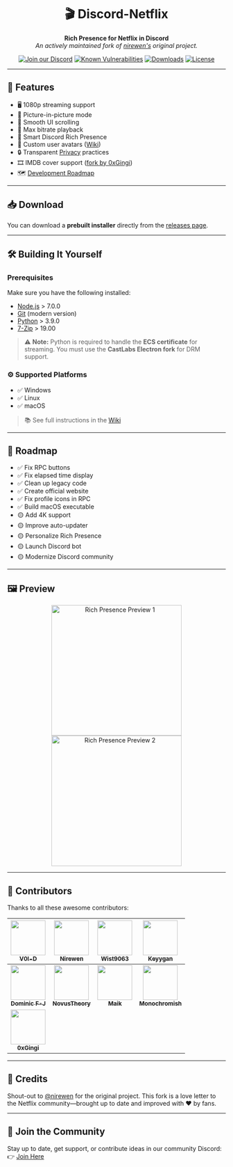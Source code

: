 <div align="center">

# 🎬 Discord-Netflix  
**Rich Presence for Netflix in Discord**  
_An actively maintained fork of [nirewen's](https://github.com/nirewen) original project._

[![Join our Discord](https://img.shields.io/discord/868546947953356860?color=5865F2&logo=discord&logoColor=white)](https://discord.gg/kbf8EjpxbU)
[![Known Vulnerabilities](https://snyk.io/test/github/Terroriser1/Discord-Netflix/badge.svg)](https://snyk.io/test/github/Terroriser1/Discord-Netflix)
[![Downloads](https://img.shields.io/github/downloads/Terroriser1/Discord-Netflix/total?color=green&logo=github)](https://github.com/Terroriser1/Discord-Netflix/releases)
[![License](https://img.shields.io/github/license/Terroriser1/Discord-Netflix?color=blue)](LICENSE)

</div>

---

## 🌟 Features

- 🖥️ 1080p streaming support  
- 📌 Picture-in-picture mode  
- 🧭 Smooth UI scrolling  
- 🎵 Max bitrate playback  
- 🧠 Smart Discord Rich Presence  
- 👤 Custom user avatars ([Wiki](https://github.com/Terroriser1/Discord-Netflix/wiki/Avatars))  
- 🔒 Transparent [Privacy](https://github.com/Terroriser1/Discord-Netflix/wiki/Privacy) practices  
- 🎞️ IMDB cover support ([fork by 0xGingi](https://github.com/0xGingi/Discord-Netflix/tree/IMDB-Cover))  
- 🗺️ [Development Roadmap](https://github.com/Terroriser1/Discord-Netflix/wiki/Roadmap)

---

## 📥 Download

You can download a **prebuilt installer** directly from the [releases page](https://github.com/Terroriser1/Discord-Netflix/releases).

---

## 🛠️ Building It Yourself

### Prerequisites

Make sure you have the following installed:

- [Node.js](https://nodejs.org/en/) > 7.0.0  
- [Git](https://git-scm.com/) (modern version)  
- [Python](https://www.python.org/downloads/) > 3.9.0  
- [7-Zip](https://www.7-zip.org/) > 19.00  

> ⚠️ **Note:** Python is required to handle the **ECS certificate** for streaming. You must use the **CastLabs Electron fork** for DRM support.

### ⚙️ Supported Platforms

- ✅ Windows  
- ✅ Linux  
- ✅ macOS 

> 📚 See full instructions in the [Wiki](https://github.com/Terroriser1/Discord-Netflix/wiki)

---

## 🚧 Roadmap

- ✅ Fix RPC buttons  
- ✅ Fix elapsed time display  
- ✅ Clean up legacy code  
- ✅ Create official website  
- ✅ Fix profile icons in RPC
- ✅ Build macOS executable  
- 🟡 Add 4K support  
- 🟡 Improve auto-updater  
- 🟡 Personalize Rich Presence  
- 🟡 Launch Discord bot  
- 🟡 Modernize Discord community

---

## 🖼️ Preview

<div align="center">
  <img src="https://github.com/user-attachments/assets/f26c88b4-d5a0-479b-b515-62b135a77f20" width="300px" alt="Rich Presence Preview 1"/>
  <img src="https://github.com/user-attachments/assets/14747a3b-5409-4c7e-9009-2c499ed1080b" width="300px" alt="Rich Presence Preview 2"/>
</div>


---

## 👥 Contributors

Thanks to all these awesome contributors:

<!-- ALL-CONTRIBUTORS-LIST:START -->
| [<img src="https://avatars.githubusercontent.com/u/35117713?v=4" width="80px;"/><br /><sub><b>V0l-D</b></sub>](https://github.com/V0l-D) | [<img src="https://avatars1.githubusercontent.com/u/8761479?v=4" width="80px;"/><br /><sub><b>Nirewen</b></sub>](https://github.com/nirewen) | [<img src="https://avatars0.githubusercontent.com/u/22089269?v=4" width="80px;"/><br /><sub><b>Wist9063</b></sub>](https://hexaplexsoftware.ga/) | [<img src="https://avatars1.githubusercontent.com/u/27071605?v=4" width="80px;"/><br /><sub><b>Keyygan</b></sub>](https://keyygan.me) |
| :---: | :---: | :---: | :---: |
| [<img src="https://avatars2.githubusercontent.com/u/13137236?v=4" width="80px;"/><br /><sub><b>Dominic F-J</b></sub>](https://github.com/dmfj) | [<img src="https://avatars0.githubusercontent.com/u/3434404?v=4" width="80px;"/><br /><sub><b>NovusTheory</b></sub>](https://modulobot.xyz) | [<img src="https://user-images.githubusercontent.com/35117713/127240008-c7bd7448-87e6-426d-a6f5-7bd64a0b7033.jpg" width="80px"/><br /><sub><b>Maik</b></sub>](#) | [<img src="https://avatars.githubusercontent.com/u/79590499?v=4" width="80px"/><br /><sub><b>Monochromish</b></sub>](https://github.com/Monochromish) |
| [<img src="https://avatars.githubusercontent.com/u/104647854?v=4" width="80px;"/><br /><sub><b>0xGingi</b></sub>](https://github.com/0xGingi) |
<!-- ALL-CONTRIBUTORS-LIST:END -->

---

## 🙌 Credits

Shout-out to [@nirewen](https://github.com/nirewen) for the original project. This fork is a love letter to the Netflix community—brought up to date and improved with ❤️ by fans.

---

## 💬 Join the Community

Stay up to date, get support, or contribute ideas in our community Discord:  
👉 [Join Here](https://discord.gg/mJYxxeZygw)
